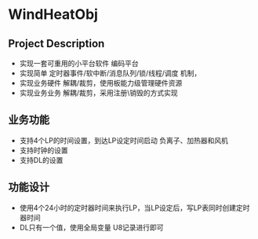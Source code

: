 # WindHeatObj

## Project Description
- 实现一套可重用的小平台软件 编码平台
- 实现简单 定时器事件/软中断/消息队列/锁/线程/调度 机制，
- 实现业务硬件 解耦/裁剪，使用板能力级管理硬件资源
- 实现业务业务 解耦/裁剪，采用注册\销毁的方式实现


## 业务功能
- 支持4个LP的时间设置，到达LP设定时间启动 负离子、加热器和风机
- 支持时钟的设置
- 支持DL的设置




## 功能设计
- 使用4个24小时的定时器时间来执行LP，当LP设定后，写LP表同时创建定时器时间
- DL只有一个值，使用全局变量 U8记录进行即可
